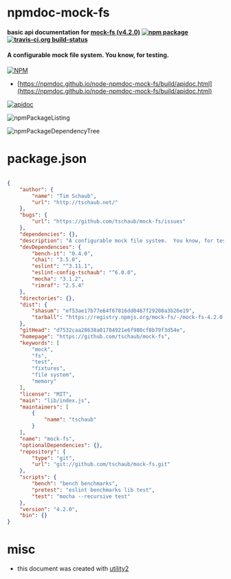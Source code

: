 # npmdoc-mock-fs

#### basic api documentation for  [mock-fs (v4.2.0)](https://github.com/tschaub/mock-fs)  [![npm package](https://img.shields.io/npm/v/npmdoc-mock-fs.svg?style=flat-square)](https://www.npmjs.org/package/npmdoc-mock-fs) [![travis-ci.org build-status](https://api.travis-ci.org/npmdoc/node-npmdoc-mock-fs.svg)](https://travis-ci.org/npmdoc/node-npmdoc-mock-fs)

#### A configurable mock file system.  You know, for testing.

[![NPM](https://nodei.co/npm/mock-fs.png?downloads=true&downloadRank=true&stars=true)](https://www.npmjs.com/package/mock-fs)

- [https://npmdoc.github.io/node-npmdoc-mock-fs/build/apidoc.html](https://npmdoc.github.io/node-npmdoc-mock-fs/build/apidoc.html)

[![apidoc](https://npmdoc.github.io/node-npmdoc-mock-fs/build/screenCapture.buildCi.browser.%252Ftmp%252Fbuild%252Fapidoc.html.png)](https://npmdoc.github.io/node-npmdoc-mock-fs/build/apidoc.html)

![npmPackageListing](https://npmdoc.github.io/node-npmdoc-mock-fs/build/screenCapture.npmPackageListing.svg)

![npmPackageDependencyTree](https://npmdoc.github.io/node-npmdoc-mock-fs/build/screenCapture.npmPackageDependencyTree.svg)



# package.json

```json

{
    "author": {
        "name": "Tim Schaub",
        "url": "http://tschaub.net/"
    },
    "bugs": {
        "url": "https://github.com/tschaub/mock-fs/issues"
    },
    "dependencies": {},
    "description": "A configurable mock file system.  You know, for testing.",
    "devDependencies": {
        "bench-it": "0.4.0",
        "chai": "3.5.0",
        "eslint": "^3.11.1",
        "eslint-config-tschaub": "^6.0.0",
        "mocha": "3.1.2",
        "rimraf": "2.5.4"
    },
    "directories": {},
    "dist": {
        "shasum": "ef53ae17b77e64f67816dd0467f29208a3b26e19",
        "tarball": "https://registry.npmjs.org/mock-fs/-/mock-fs-4.2.0.tgz"
    },
    "gitHead": "d7532caa28638a01784921e6f980cf8b79f3d54e",
    "homepage": "https://github.com/tschaub/mock-fs",
    "keywords": [
        "mock",
        "fs",
        "test",
        "fixtures",
        "file system",
        "memory"
    ],
    "license": "MIT",
    "main": "lib/index.js",
    "maintainers": [
        {
            "name": "tschaub"
        }
    ],
    "name": "mock-fs",
    "optionalDependencies": {},
    "repository": {
        "type": "git",
        "url": "git://github.com/tschaub/mock-fs.git"
    },
    "scripts": {
        "bench": "bench benchmarks",
        "pretest": "eslint benchmarks lib test",
        "test": "mocha --recursive test"
    },
    "version": "4.2.0",
    "bin": {}
}
```



# misc
- this document was created with [utility2](https://github.com/kaizhu256/node-utility2)
